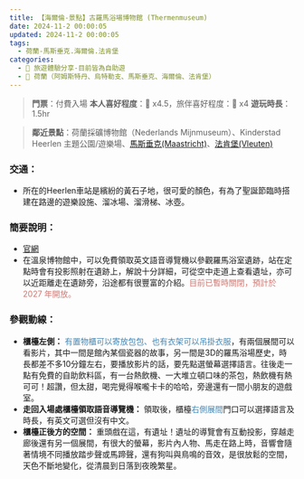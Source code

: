 ```yaml
---
title: 【海爾倫-景點】古羅馬浴場博物館 (Thermenmuseum)
date: 2024-11-2 00:00:05
updated: 2024-11-2 00:00:05
tags:
  - 荷蘭-馬斯垂克.海爾倫.法肯堡
categories: 
  - 🌴 旅遊體驗分享-目前皆為自助遊
  - 🥥 荷蘭（阿姆斯特丹、烏特勒支、馬斯垂克、海爾倫、法肯堡）
---
```

>**門票**：付費入場
>**本人喜好程度**：🌝 x4.5，旅伴喜好程度：🌝 x4
>**遊玩時長**：1.5hr
<!-- more -->
>**鄰近景點**：荷蘭採礦博物館（Nederlands Mijnmuseum）、Kinderstad Heerlen 主題公園/遊樂場、[馬斯垂克(Maastricht)](https://taoudjiji.github.io/blog/nethland/N-spot/Maastricht/?highlight=%E9%A6%AC%E6%96%AF%E5%9E%82%E5%85%8B)、[法肯堡(Vleuten)](https://taoudjiji.github.io/blog/nethland/N-spot/Valkenburg/?highlight=%E6%B3%95%E8%82%AF%E5%A0%A1)

### 交通： 
+ 所在的Heerlen車站是繽紛的黃石子地，很可愛的顏色，有為了聖誕節臨時搭建在路邊的遊樂設施、溜冰場、溜滑梯、冰壺。
### 簡要說明：
+ [官網](https://www.thermenmuseum.nl/en/)
+ 在溫泉博物館中，可以免費領取英文語音導覽機以參觀羅馬浴室遺跡，站在定點時會有投影照射在遺跡上，解說十分詳細，可從空中走道上查看遺址，亦可以近距離走在遺跡旁，沿途都有很豐富的介紹。<font color=#D1756F>目前已暫時關閉，預計於 2027 年開放。</font>

### 參觀動線：
+ **櫃檯左側：**
<font color=#4287B5>有置物櫃可以寄放包包、也有衣架可以吊掛衣服</font>，有兩個展間可以看影片，其中一間是館內某個瓷器的故事，另一間是3D的羅馬浴場歷史，時長都差不多10分鐘左右，要播放影片的話，要先點選螢幕選擇語言。往後走一點有免費的自助飲料區，有一台熱飲機、一大堆立頓口味的茶包，熱飲機有熱可可！超讚，但太甜，喝完覺得喉嚨卡卡的哈哈，旁邊還有一間小朋友的遊戲室。
+ **走回入場處櫃檯領取語音導覽機：**
領取後，櫃檯<font color=#4287B5>右側展間</font>門口可以選擇語言及時長，有英文可選但沒有中文。
+ **櫃檯正後方的空間：**
重頭戲在這，有遺址！遺址的導覽會有互動投影，穿越走廊後還有另一個展間，有很大的螢幕，影片內人物、馬走在路上時，音響會隨著情境不同播放踏步聲或馬蹄聲，還有狗叫與鳥鳴的音效，是很放鬆的空間，天色不斷地變化，從清晨到日落到夜晚繁星。

